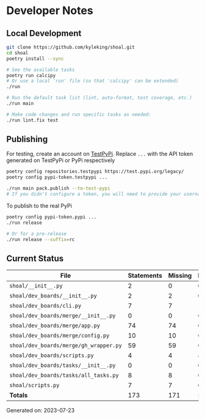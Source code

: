 # Developer Notes

## Local Development

```sh
git clone https://github.com/kyleking/shoal.git
cd shoal
poetry install --sync

# See the available tasks
poetry run calcipy
# Or use a local 'run' file (so that 'calcipy' can be extended)
./run

# Run the default task list (lint, auto-format, test coverage, etc.)
./run main

# Make code changes and run specific tasks as needed:
./run lint.fix test
```

## Publishing

For testing, create an account on [TestPyPi](https://test.pypi.org/legacy/). Replace `...` with the API token generated on TestPyPi or PyPi respectively

```sh
poetry config repositories.testpypi https://test.pypi.org/legacy/
poetry config pypi-token.testpypi ...

./run main pack.publish --to-test-pypi
# If you didn't configure a token, you will need to provide your username and password to publish
```

To publish to the real PyPi

```sh
poetry config pypi-token.pypi ...
./run release

# Or for a pre-release
./run release --suffix=rc
```

## Current Status

<!-- {cts} COVERAGE -->
| File                                   |   Statements |   Missing |   Excluded | Coverage   |
|----------------------------------------|--------------|-----------|------------|------------|
| `shoal/__init__.py`                    |            2 |         0 |          0 | 100.0%     |
| `shoal/dev_boards/__init__.py`         |            2 |         2 |          0 | 0.0%       |
| `shoal/dev_boards/cli.py`              |            7 |         7 |          1 | 0.0%       |
| `shoal/dev_boards/merge/__init__.py`   |            0 |         0 |          0 | 100.0%     |
| `shoal/dev_boards/merge/app.py`        |           74 |        74 |          0 | 0.0%       |
| `shoal/dev_boards/merge/config.py`     |           10 |        10 |          0 | 0.0%       |
| `shoal/dev_boards/merge/gh_wrapper.py` |           59 |        59 |          0 | 0.0%       |
| `shoal/dev_boards/scripts.py`          |            4 |         4 |          4 | 0.0%       |
| `shoal/dev_boards/tasks/__init__.py`   |            0 |         0 |          0 | 100.0%     |
| `shoal/dev_boards/tasks/all_tasks.py`  |            8 |         8 |          0 | 0.0%       |
| `shoal/scripts.py`                     |            7 |         7 |          0 | 0.0%       |
| **Totals**                             |          173 |       171 |          5 | 0.9%       |

Generated on: 2023-07-23
<!-- {cte} -->
